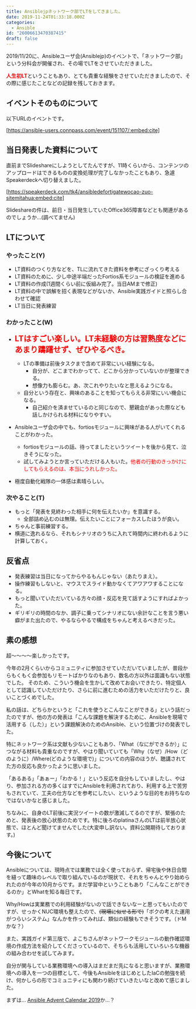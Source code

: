 ```yaml
---
title: Ansiblejpネットワーク部でLTをしてきました。
date: 2019-11-24T01:33:18.000Z
categories:
  - Ansible
id: "26006613470387415"
draft: false
---
```

2019/11/20に、Ansibleユーザ会(Ansiblejp)のイベントで、「ネットワーク部」という分科会が開催され、その場でLTをさせていただきました。

<b><span style="color: #ff0000">人生初LT</span></b>ということもあり、とても貴重な経験をさせていただきましたので、その際に感じたことなどの記録を残しておきます。

## イベントそのものについて
以下URLのイベントです。


[https://ansible-users.connpass.com/event/151107/:embed:cite]


## 当日発表した資料について

直前までSlideshareにしようとしてたんですが、11時くらいから、コンテンツのアップロードはできるものの変換処理が完了しなかったこともあり、急遽Speakerdeckへ切り替えました。

[https://speakerdeck.com/tk4/ansibledefortigatewocao-zuo-sitemitahua:embed:cite]

Slideshareの件は、前日・当日発生していたOffice365障害などとも関連があるのでしょうか…(調べてません)

## LTについて


### やったこと(Y)
- LT資料のつくり方などを、TLに流れてきた資料を参考にざっくり考える
- LT資料のために、少し中途半端だったFortios系モジュールの検証を進める
- LT資料の作成(1週間くらい前に仮組み完了。当日AMまで修正)
- LT資料の中で誤解を招く表現などがないか、Ansible実践ガイドと照らし合わせて確認
- LT当日に発表練習

### わかったこと(W)
- <span style="font-size: 150%"><span style="color: #ff0000"><b>LTはすごい楽しい。LT未経験の方は習熟度などにあまり躊躇せず、ぜひやるべき。</b></span></span>
  - LTの準備は前後タスクまで含めて非常にいい経験になる。
    - 自分が、どこまでわかってて、どこから分かっていないかが整理できる。
    - 想像力も膨らむ。あ、次これやりたいなと思えるようになる。
  - 自分という存在と、興味のあることを知ってもらえる非常にいい機会になる。
    - 自己紹介を済ませているのと同じなので、懇親会があった際なども話しかけられる材料になりやすい。


- Ansibleユーザ会の中でも、fortiosモジュールに興味がある人がいてくれることがわかった。
  - fortiosモジュールの話、待ってましたというツイートを後から見て、泣きそうになった。
  - 試してみようとか言っていただける人もいた。<span style="color: #ff0000">他者の行動のきっかけにしてもらえるのは、本当にうれしかった。</span>
- 極度自動化戦隊の一体感は素晴らしい。


### 次やること(T)
- もっと「発表を見終わった相手に何を伝えたいか」を意識する。
  - 全部詰め込むのは無理。伝えたいことにフォーカスしたほうが良い。
- ちゃんと事前練習する。
- 横道に逸れるなら、それもシナリオのうちに入れて時間内に終われるように計算しておく。



## 反省点
- 発表練習は当日になってからやるもんじゃない（あたりまえ）。
- 操作練習もしないと、マウスでスライド動かなくてアワアワすることになる。
- もっと聞いていただいている方々の顔・反応を見て話すようにすればよかった。
- ギリギリの時間のなか、調子に乗ってシナリオにない余計なことを言う悪い癖がまた出たので、やるならやるで構成をちゃんと考えるべきだった。


## 素の感想

超～～～～楽しかったです。

今年の2月くらいからコミュニティに参加させていただいていましたが、普段からもくもく会参加もリモートばかりなのもあり、数名の方以外は面識もない状態でした。
そのため、こういう機会を生かして改めてお会いできたり、特定個人として認識していただけたり、さらに前に進むための活力をいただけたりと、良いことづくめでした。


私の話は、どちらかというと「これを使うとこんなことができる」という話だったのですが、他の方の発表は「こんな課題を解決するために、Ansibleを現場で活用する（した）」という課題解決のためのAnsible、という位置づけの発表でした。

特にネットワーク系は文献も少ないこともあり、「What（なにができるか）」につながる材料も貴重なのですが、やはり聞いていても「Why（なぜ）/How（どのように）/Where(どのような環境で)」についての内容のほうが、聴講されてた方の反応も良かったように思いました。

「あるある」「あぁー」「わかる！」という反応を自分もしていましたし、やはり、参加される方の多くはすでにAnsibleを利用されており、利用する上で苦労もされていて、工夫の仕方などを参考にしたい、というような目的をお持ちなのではないかなと感じました。


ちなみに、自身のLT前後に実況ツイートの数が激減してるのですが、緊張のためと、発表後の放心状態のためです。特に後ろのplatinaさんのLTは前半放心状態で、ほとんど聞けてませんでした(大変申し訳ない。資料公開期待しております。)

## 今後について

Ansibleについては、現時点では業務では全く使っておらず、帰宅後や休日合間を縫って趣味のレベルで取り組んでいるのが現状で、それをちゃんとやり始められたのが今年の10月からです。まだ学習中ということもあり「こんなことができるのか」とWhatを知る毎日です。

Why/Howは実業務での利用経験がないので話できないなーと思ってもいたのですが、せっかくNUC環境も整えたので、<s>(現場に似せる形で)</s>「ボクの考えた運用がつらいシステム」なんかを作ってみれば、類似の経験もできそうです。（ドMかな？）

また、実践ガイド第三版で、よこちさんがネットワークモジュールの動作確認環境の作成方法を紹介してくださっているので、そちらも活用していろいろな機器の組み合わせを試してみます。

自分が関与している業務環境への導入はまだまだ先になると思いますが、業務環境への導入を一つの目標として、今後もAnsibleをはじめとしたIaCの勉強を続け、何かしらの形でコミュニティにも関わり続けていきたいなと改めて感じました。

まずは… [Ansible Advent Calendar 2019](https://qiita.com/advent-calendar/2019/ansible)か…？
